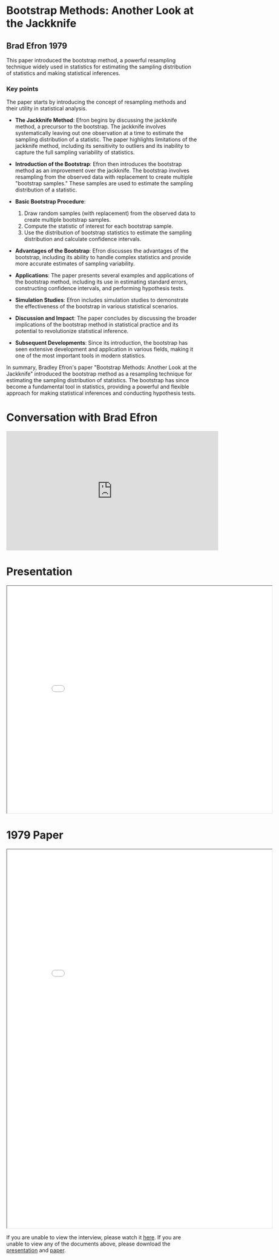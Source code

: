#  Bootstrap Methods: Another Look at the Jackknife
## Brad Efron 1979

This paper introduced the bootstrap method, 
a powerful resampling technique widely used in statistics for estimating the sampling distribution of statistics and making statistical inferences. 

### Key points

The paper starts by introducing the concept of resampling methods and their utility in statistical analysis.

* __The Jackknife Method__:
Efron begins by discussing the jackknife method, a precursor to the bootstrap. The jackknife involves systematically leaving out one observation at a time to estimate the sampling distribution of a statistic. The paper highlights limitations of the jackknife method, including its sensitivity to outliers and its inability to capture the full sampling variability of statistics.

* __Introduction of the Bootstrap__:
Efron then introduces the bootstrap method as an improvement over the jackknife. The bootstrap involves resampling from the observed data with replacement to create multiple "bootstrap samples." These samples are used to estimate the sampling distribution of a statistic.

* __Basic Bootstrap Procedure__:
    1. Draw random samples (with replacement) from the observed data to create multiple bootstrap samples.
    2. Compute the statistic of interest for each bootstrap sample.
    3. Use the distribution of bootstrap statistics to estimate the sampling distribution and calculate confidence intervals.

* __Advantages of the Bootstrap__:
Efron discusses the advantages of the bootstrap, including its ability to handle complex statistics and provide more accurate estimates of sampling variability.

* __Applications__: The paper presents several examples and applications of the bootstrap method, including its use in estimating standard errors, constructing confidence intervals, and performing hypothesis tests.

* __Simulation Studies__:
Efron includes simulation studies to demonstrate the effectiveness of the bootstrap in various statistical scenarios.

* __Discussion and Impact__:
The paper concludes by discussing the broader implications of the bootstrap method in statistical practice and its potential to revolutionize statistical inference.

* __Subsequent Developments__:
Since its introduction, the bootstrap has seen extensive development and application in various fields, making it one of the most important tools in modern statistics.

In summary, Bradley Efron's paper "Bootstrap Methods: Another Look at the Jackknife" introduced the bootstrap method as a resampling technique for estimating the sampling distribution of statistics. The bootstrap has since become a fundamental tool in statistics, providing a powerful and flexible approach for making statistical inferences and conducting hypothesis tests.

# Conversation with Brad Efron

<iframe width="560" height="315" src="https://www.youtube-nocookie.com/embed/0tA3x64nCGY?si=_TTXeOxxaLggXg9r" title="YouTube video player" frameborder="0" allow="accelerometer; clipboard-write; encrypted-media; gyroscope; picture-in-picture; web-share" referrerpolicy="strict-origin-when-cross-origin" allowfullscreen></iframe>

<!-- # Summary

<iframe src="_static/efron1979/.pdf" width="700" height="1000" allow="fullscreen"></iframe> -->

# Presentation

<iframe src="_static/efron1979/Stats319_Bootstrap.pdf" width="700" height="600" allow="fullscreen"></iframe>

# 1979 Paper

<iframe src="_static/efron1979/efron1979.pdf" width="700" height="1000" allow="fullscreen"></iframe>


If you are unable to view the interview, please watch it [here](https://youtu.be/0tA3x64nCGY?feature=shared).
If you are unable to view any of the documents above, please download the [presentation](_static/efron1979/Stats319_Bootstrap.pdf) and [paper](_static/efron1979/efron1979.pdf).